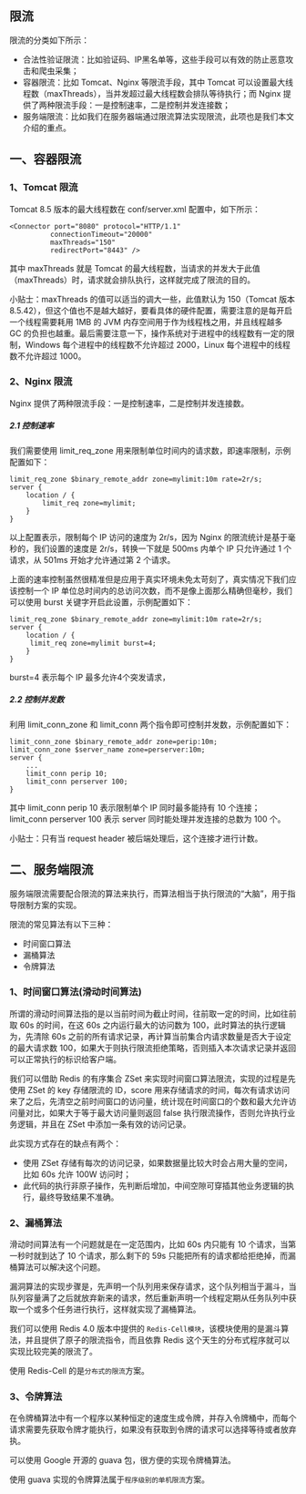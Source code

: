 ## 限流
限流的分类如下所示：

* 合法性验证限流：比如验证码、IP黑名单等，这些手段可以有效的防止恶意攻击和爬虫采集；
* 容器限流：比如 Tomcat、Nginx 等限流手段，其中 Tomcat 可以设置最大线程数（maxThreads），当并发超过最大线程数会排队等待执行；而 Nginx 提供了两种限流手段：一是控制速率，二是控制并发连接数；
* 服务端限流：比如我们在服务器端通过限流算法实现限流，此项也是我们本文介绍的重点。

## 一、容器限流
### 1、Tomcat 限流
Tomcat 8.5 版本的最大线程数在 conf/server.xml 配置中，如下所示：

```
<Connector port="8080" protocol="HTTP/1.1"
          connectionTimeout="20000"
          maxThreads="150"
          redirectPort="8443" />
```
其中 maxThreads 就是 Tomcat 的最大线程数，当请求的并发大于此值（maxThreads）时，请求就会排队执行，这样就完成了限流的目的。

小贴士：maxThreads 的值可以适当的调大一些，此值默认为 150（Tomcat 版本 8.5.42），但这个值也不是越大越好，要看具体的硬件配置，需要注意的是每开启一个线程需要耗用 1MB 的 JVM 内存空间用于作为线程栈之用，并且线程越多 GC 的负担也越重。最后需要注意一下，操作系统对于进程中的线程数有一定的限制，Windows 每个进程中的线程数不允许超过 2000，Linux 每个进程中的线程数不允许超过 1000。

### 2、Nginx 限流
Nginx 提供了两种限流手段：一是控制速率，二是控制并发连接数。

##### 2.1 控制速率
我们需要使用 limit_req_zone 用来限制单位时间内的请求数，即速率限制，示例配置如下：

```
limit_req_zone $binary_remote_addr zone=mylimit:10m rate=2r/s;
server { 
    location / { 
        limit_req zone=mylimit;
    }
}
```
以上配置表示，限制每个 IP 访问的速度为 2r/s，因为 Nginx 的限流统计是基于毫秒的，我们设置的速度是 2r/s，转换一下就是 500ms 内单个 IP 只允许通过 1 个请求，从 501ms 开始才允许通过第 2 个请求。

上面的速率控制虽然很精准但是应用于真实环境未免太苛刻了，真实情况下我们应该控制一个 IP 单位总时间内的总访问次数，而不是像上面那么精确但毫秒，我们可以使用 burst 关键字开启此设置，示例配置如下：

```
limit_req_zone $binary_remote_addr zone=mylimit:10m rate=2r/s;
server { 
    location / { 
     limit_req zone=mylimit burst=4;
    }
}
```
burst=4 表示每个 IP 最多允许4个突发请求，

##### 2.2 控制并发数
利用 limit_conn_zone 和 limit_conn 两个指令即可控制并发数，示例配置如下：

```
limit_conn_zone $binary_remote_addr zone=perip:10m;
limit_conn_zone $server_name zone=perserver:10m;
server {
    ...
    limit_conn perip 10;
    limit_conn perserver 100;
}
```
其中 limit_conn perip 10 表示限制单个 IP 同时最多能持有 10 个连接；limit_conn perserver 100 表示 server 同时能处理并发连接的总数为 100 个。

小贴士：只有当 request header 被后端处理后，这个连接才进行计数。

## 二、服务端限流
服务端限流需要配合限流的算法来执行，而算法相当于执行限流的“大脑”，用于指导限制方案的实现。

限流的常见算法有以下三种：
* 时间窗口算法
* 漏桶算法
* 令牌算法

### 1、时间窗口算法(滑动时间算法)
所谓的滑动时间算法指的是以当前时间为截止时间，往前取一定的时间，比如往前取 60s 的时间，在这 60s 之内运行最大的访问数为 100，此时算法的执行逻辑为，先清除 60s 之前的所有请求记录，再计算当前集合内请求数量是否大于设定的最大请求数 100，如果大于则执行限流拒绝策略，否则插入本次请求记录并返回可以正常执行的标识给客户端。

我们可以借助 Redis 的有序集合 ZSet 来实现时间窗口算法限流，实现的过程是先使用 ZSet 的 key 存储限流的 ID，score 用来存储请求的时间，每次有请求访问来了之后，先清空之前时间窗口的访问量，统计现在时间窗口的个数和最大允许访问量对比，如果大于等于最大访问量则返回 false 执行限流操作，否则允许执行业务逻辑，并且在 ZSet 中添加一条有效的访问记录。

此实现方式存在的缺点有两个：
* 使用 ZSet 存储有每次的访问记录，如果数据量比较大时会占用大量的空间，比如 60s 允许 100W 访问时；
* 此代码的执行非原子操作，先判断后增加，中间空隙可穿插其他业务逻辑的执行，最终导致结果不准确。

### 2、漏桶算法
滑动时间算法有一个问题就是在一定范围内，比如 60s 内只能有 10 个请求，当第一秒时就到达了 10 个请求，那么剩下的 59s 只能把所有的请求都给拒绝掉，而漏桶算法可以解决这个问题。

漏洞算法的实现步骤是，先声明一个队列用来保存请求，这个队列相当于漏斗，当队列容量满了之后就放弃新来的请求，然后重新声明一个线程定期从任务队列中获取一个或多个任务进行执行，这样就实现了漏桶算法。

我们可以使用 Redis 4.0 版本中提供的 `Redis-Cell模块`，该模块使用的是漏斗算法，并且提供了原子的限流指令，而且依靠 Redis 这个天生的分布式程序就可以实现比较完美的限流了。
 
使用 Redis-Cell 的是`分布式的限流`方案。

### 3、令牌算法
在令牌桶算法中有一个程序以某种恒定的速度生成令牌，并存入令牌桶中，而每个请求需要先获取令牌才能执行，如果没有获取到令牌的请求可以选择等待或者放弃执。

可以使用 Google 开源的 guava 包，很方便的实现令牌桶算法。

使用 guava 实现的令牌算法属于`程序级别的单机限流`方案。







